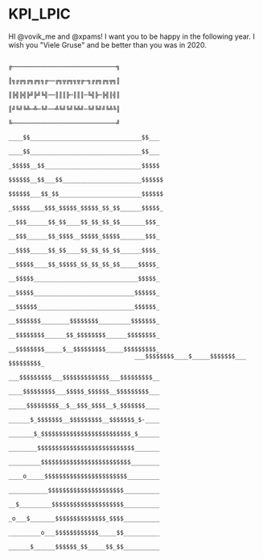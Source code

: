 # KPI_LPIC
HI @vovik_me and @xpams! I want you to be happy in the following year. I wish you "Viele Gruse" and be better than you was in 2020.

                                             ╔─────────────────────────────╗
                                             ║╗╔╔╗╔╗╔╗╗╔──╔╗╦╔╗╗╦╔─╗╔╔╗╔╗╦╗║
                                             ║╠╣╠╣╠╝╠╝╚╣──║║║╠─║║║─╚╣╠─╠╣║╣║
                                             ║╝╚╝╚╩─╩─╚╝──╩╚╝╚╝╚╩╝─╚╝╚╝╝╚╩╚║
                                             ╚─────────────────────────────╝
                                       ____$$_______________________________$$___
                                       ____$$_______________________________$$___
                                       _$$$$$__$$___________________________$$$$$
                                       $$$$$$__$$___$$______________________$$$$$$
                                       $$$$$$___$$_$$_______________________$$$$$$
                                       _$$$$$____$$$_$$$$$_$$$$$_$$_$$______$$$$$_
                                       __$$$______$$_$$____$$_$$_$$_$$_______$$$_
                                       __$$$______$$_$$$$__$$$$$_$$$$$_______$$$_
                                       __$$$$_____$$_$$____$$_$$_$$_$$______$$$$_
                                       __$$$$$____$$_$$$$$_$$_$$_$$_$$_____$$$$$_
                                       __$$$$$_____________________________$$$$$_
                                       __$$$$$____________________________$$$$$$_
                                       __$$$$$$___________________________$$$$$$_
                                       __$$$$$$$________$$$$$$$$_________$$$$$$$_
                                       __$$$$$$$$______$$_$$$$$$$$______$$$$$$$$_
                                       __$$$$$$$$_____$__$$$$$$$$$_____$$$$$$$$$_
                                       ___$$$$$$$$____$_____$$$$$$$___ $$$$$$$$$_
                                       ___$$$$$$$$$___$$$$$$$$$$$$$___$$$$$$$$$__
                                       ____$$$$$$$$$___$$$$$_$$$$$$__$$$$$$$$$___
                                       _____$$$$$$$$$__$__$$$_$$$$__$_$$$$$$$____
                                       ______$_$$$$$$$__$$$$$$$$$__$$$$$$$_$-____
                                       _______$_$$$$$$$$$$$$$$$$$$$$$$$$$_$______
                                       ________$$$$$$$$$$$$$$$$$$$$$$$$$$$_______
                                       _________$$$$$$$$$$$$$$$$$$$$$$$$$________
                                       ____o_____$$$$$$$$$$$$$$$$$$$$$$$_________
                                       ___________$$$$$$$$$$$$$$$$$$$$$__________
                                       __$_________$$$$$$$$$$$$$$$$$$$$__________
                                       _o___$_______$$$$$$$$$$$$$$_$$$$__________
                                       _________o___$$$$$$$$$$$$_____$$__________
                                       ______$______$$$$$$_$$_____$$_$$__________
